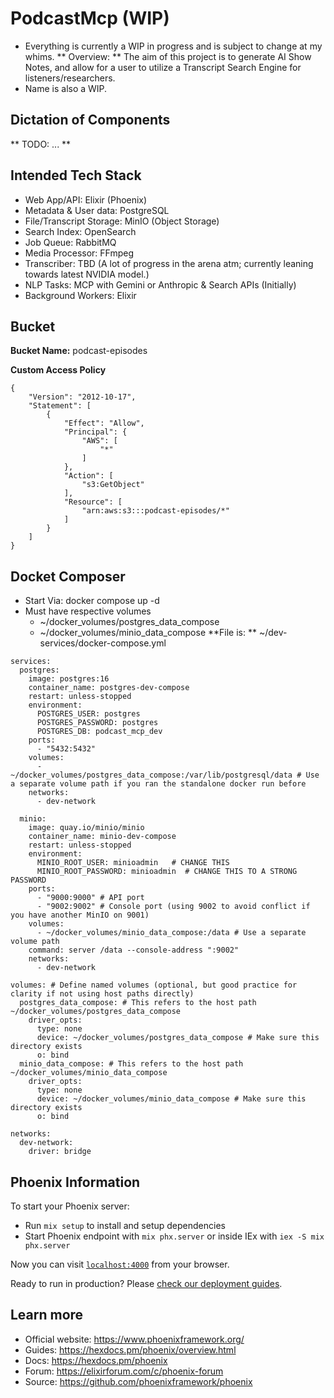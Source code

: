 # PodcastMcp (WIP)
* Everything is currently a WIP in progress and is subject to change at my whims.
** Overview: **
The aim of this project is to generate AI Show Notes, and allow for a user to utilize a Transcript Search Engine for listeners/researchers.
* Name is also a WIP.


## Dictation of Components
** TODO: ... **


## Intended Tech Stack
* Web App/API: Elixir (Phoenix)
* Metadata & User data: PostgreSQL
* File/Transcript Storage: MinIO (Object Storage)
* Search Index: OpenSearch
* Job Queue: RabbitMQ
* Media Processor: FFmpeg
* Transcriber: TBD (A lot of progress in the arena atm; currently leaning towards latest NVIDIA model.)
* NLP Tasks: MCP with Gemini or Anthropic & Search APIs (Initially)
* Background Workers: Elixir


## Bucket
**Bucket Name:** podcast-episodes


**Custom Access Policy**
```
{
    "Version": "2012-10-17",
    "Statement": [
        {
            "Effect": "Allow",
            "Principal": {
                "AWS": [
                    "*"
                ]
            },
            "Action": [
                "s3:GetObject"
            ],
            "Resource": [
                "arn:aws:s3:::podcast-episodes/*"
            ]
        }
    ]
}
```




## Docket Composer

* Start Via:  docker compose up -d
* Must have respective volumes
    * ~/docker_volumes/postgres_data_compose
    * ~/docker_volumes/minio_data_compose
**File is: ** ~/dev-services/docker-compose.yml
```
services:
  postgres:
    image: postgres:16
    container_name: postgres-dev-compose
    restart: unless-stopped
    environment:
      POSTGRES_USER: postgres
      POSTGRES_PASSWORD: postgres
      POSTGRES_DB: podcast_mcp_dev
    ports:
      - "5432:5432"
    volumes:
      - ~/docker_volumes/postgres_data_compose:/var/lib/postgresql/data # Use a separate volume path if you ran the standalone docker run before
    networks:
      - dev-network

  minio:
    image: quay.io/minio/minio
    container_name: minio-dev-compose
    restart: unless-stopped
    environment:
      MINIO_ROOT_USER: minioadmin   # CHANGE THIS
      MINIO_ROOT_PASSWORD: minioadmin  # CHANGE THIS TO A STRONG PASSWORD
    ports:
      - "9000:9000" # API port
      - "9002:9002" # Console port (using 9002 to avoid conflict if you have another MinIO on 9001)
    volumes:
      - ~/docker_volumes/minio_data_compose:/data # Use a separate volume path
    command: server /data --console-address ":9002"
    networks:
      - dev-network

volumes: # Define named volumes (optional, but good practice for clarity if not using host paths directly)
  postgres_data_compose: # This refers to the host path ~/docker_volumes/postgres_data_compose
    driver_opts:
      type: none
      device: ~/docker_volumes/postgres_data_compose # Make sure this directory exists
      o: bind
  minio_data_compose: # This refers to the host path ~/docker_volumes/minio_data_compose
    driver_opts:
      type: none
      device: ~/docker_volumes/minio_data_compose # Make sure this directory exists
      o: bind

networks:
  dev-network:
    driver: bridge

```

## Phoenix Information
To start your Phoenix server:

* Run `mix setup` to install and setup dependencies
* Start Phoenix endpoint with `mix phx.server` or inside IEx with `iex -S mix phx.server`

Now you can visit [`localhost:4000`](http://localhost:4000) from your browser.

Ready to run in production? Please [check our deployment guides](https://hexdocs.pm/phoenix/deployment.html).

## Learn more

* Official website: https://www.phoenixframework.org/
* Guides: https://hexdocs.pm/phoenix/overview.html
* Docs: https://hexdocs.pm/phoenix
* Forum: https://elixirforum.com/c/phoenix-forum
* Source: https://github.com/phoenixframework/phoenix
